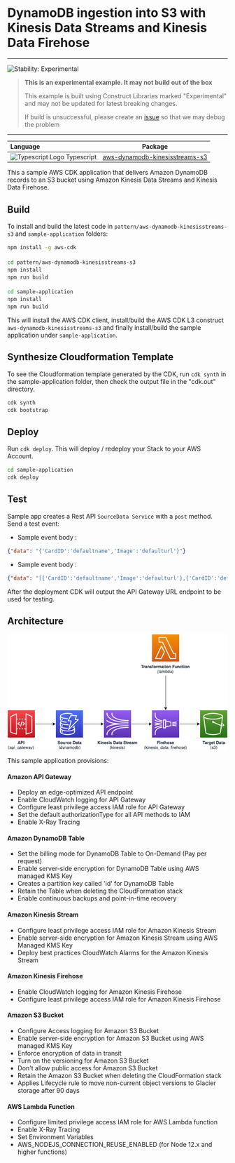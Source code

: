# DynamoDB ingestion into S3 with Kinesis Data Streams and Kinesis Data Firehose	
<!--BEGIN STABILITY BANNER-->
---

![Stability: Experimental](https://img.shields.io/badge/stability-Experimental-important.svg?style=for-the-badge)

> **This is an experimental example. It may not build out of the box**
>
> This example is built using Construct Libraries marked "Experimental" and may not be updated for latest breaking changes.
>
> If build is unsuccessful, please create an [issue](https://github.com/aws-samples/aws-dynamodb-kinesisfirehose-s3-ingestion/issues/new) so that we may debug the problem 

---
<!--END STABILITY BANNER-->
| **Language**     | **Package**        |
|:-------------|-----------------|
|![Typescript Logo](https://docs.aws.amazon.com/cdk/api/latest/img/typescript32.png) Typescript|[aws-dynamodb-kinesisstreams-s3](https://www.npmjs.com/package/aws-dynamodb-kinesisstreams-s3)|

This a sample AWS CDK application that delivers Amazon DynamoDB records to an S3 bucket using Amazon Kinesis Data Streams and Kinesis Data Firehose.

## Build
To install and build the latest code in `pattern/aws-dynamodb-kinesisstreams-s3` and `sample-application` folders:

```bash
npm install -g aws-cdk

cd pattern/aws-dynamodb-kinesisstreams-s3
npm install
npm run build

cd sample-application
npm install
npm run build
```

This will install the AWS CDK client, install/build the AWS CDK L3 construct `aws-dynamodb-kinesisstreams-s3` and finally install/build the sample application under `sample-application`.

## Synthesize Cloudformation Template

To see the Cloudformation template generated by the CDK, run `cdk synth` in the sample-application folder, then check the output file in the "cdk.out" directory.

```bash
cdk synth
cdk bootstrap
```

## Deploy

Run `cdk deploy`. This will deploy / redeploy your Stack to your AWS Account.

```bash
cd sample-application
cdk deploy
```

## Test

Sample app creates a Rest API `SourceData Service` with a `post` method. Send a test event:

- Sample event body : 
```json
{"data": "{'CardID':'defaultname','Image':'defaulturl'}"}
```

- Sample event body : 
```json
{"data": "[{'CardID':'defaultname','Image':'defaulturl'},{'CardID':'defaultname','Image':'defaulturl'},{'CardID':'defaultname','Image':'defaulturl'},{'CardID':'defaultname','Image':'defaulturl'},{'CardID':'defaultname','Image':'defaulturl'}]"}
```

After the deployment CDK will output the API Gateway URL endpoint to be used for testing.

## Architecture

![Architecture Diagram](architecture.png)


This sample application provisions:

#### Amazon API Gateway
- Deploy an edge-optimized API endpoint
- Enable CloudWatch logging for API Gateway
- Configure least privilege access IAM role for API Gateway
- Set the default authorizationType for all API methods to IAM
- Enable X-Ray Tracing

#### Amazon DynamoDB Table
- Set the billing mode for DynamoDB Table to On-Demand (Pay per request)
- Enable server-side encryption for DynamoDB Table using AWS managed KMS Key
- Creates a partition key called 'id' for DynamoDB Table
- Retain the Table when deleting the CloudFormation stack
- Enable continuous backups and point-in-time recovery

#### Amazon Kinesis Stream
- Configure least privilege access IAM role for Amazon Kinesis Stream
- Enable server-side encryption for Amazon Kinesis Stream using AWS Managed KMS Key
- Deploy best practices CloudWatch Alarms for the Amazon Kinesis Stream

#### Amazon Kinesis Firehose
- Enable CloudWatch logging for Amazon Kinesis Firehose
- Configure least privilege access IAM role for Amazon Kinesis Firehose

#### Amazon S3 Bucket
- Configure Access logging for Amazon S3 Bucket
- Enable server-side encryption for Amazon S3 Bucket using AWS managed KMS Key
- Enforce encryption of data in transit
- Turn on the versioning for Amazon S3 Bucket
- Don't allow public access for Amazon S3 Bucket
- Retain the Amazon S3 Bucket when deleting the CloudFormation stack
- Applies Lifecycle rule to move non-current object versions to Glacier storage after 90 days

#### AWS Lambda Function
- Configure limited privilege access IAM role for AWS Lambda function
- Enable X-Ray Tracing
- Set Environment Variables
- AWS_NODEJS_CONNECTION_REUSE_ENABLED (for Node 12.x and higher functions)

